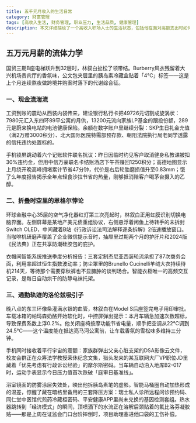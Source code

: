```yaml
---
title: 五千元月收入的生活日常
category: 财富管理
tags: [高收入生活, 财务管理, 职业压力, 生活品质, 健康管理]
description: 本文详细描绘了一个高收入职场人士的生活状态，包括他在面对高额支出时如何进行预算分配，利用科技产品提升生活效率，以及采取哪些措施来维护个人健康和心理平衡。文章不仅反映了个人在大城市中的奋斗历程，也体现了对于更优质生活的不懈追求，同时也为其他处于相似情况的专业人士提供了实用的参考建议。通过展示林叙白的具体做法，如智能设备的应用、健康管理的方法等，为读者提供了关于如何在繁忙的工作与生活中找到平衡点的启示。
---
```

## 五万元月薪的流体力学
 
 国贸三期B座电梯跃升到32层时，林叙白扯松了领带结。Burberry风衣残留着大兴机场贵宾厅的香氛味，公文包夹层里的胰岛素冷藏盒贴着「4℃」标签——这是上个月连续熬夜做跨境并购案时落下的代谢综合征。
 
### 一、现金流湍流
 工资到账的震动从西装内袋传来，建设银行私行卡把49726元切割成旋涡状：7980元汇入东四环89平公寓的月供，13200元流向家族LP基金的跟投份额，289元是蔚来换电站的电池健康保险。余额在数字账户里继续分裂：SKP生日礼金充值（满2万赠3000积分）、北大国际医院特需部预存款、朝阳法院执行局老同学透露的信托违约处置标的。
 
 手机锁屏跳动着六个记账软件联名抗议：昨日因临时约见客户取消健身私教课被扣30%违约金，但用中信万豪联名卡结账酒店下午茶赚回1250积分；高德地图显示上月绕开晚高峰拥堵累计节省47分钟，代价是右后轮胎磨损值升至0.83mm；饿了么年度报告揭示全年点轻食沙拉节省的热量，刚够抵消陪客户喝茅台摄入的乙醇。
 
### 二、折叠时空里的恩格尔悖论
 环球金融中心35层的空气净化器红灯第三次亮起时，林叙白正用虹膜识别切换电脑界面。左侧屏幕是某地产美元债重组协议，右侧悬浮着闲鱼上待转手的未拆封Switch OLED，中间藏着B站《行政诉讼法司法解释逐条拆解》2倍速播放窗口。当咖啡机研磨声覆盖了企业微信提示音时，抽屉里过期两个月的护肝片和2024版《民法典》正在共享防潮硅胶包的庇护。
 
 衣帽间智能系统推送季度分析报告：三套定制杰尼亚西装轮流承担了87次商务会面，利用率超过恒生指数波动率；防尘罩里的Brunello Cucinelli羊绒大衣持续待机214天，等待那个需要穿秋裤也不显臃肿的谈判场合。智能衣柜唯一的高频交互记录，是每日自动烘干的防静电袜托架。
 
### 三、通勤轨迹的洛伦兹吸引子
 晚八点的东三环像条灌满水银的血管，林叙白在Model S后座签完电子用印审批。车载冰箱的帕玛森奶酪开始软化时，中控屏弹出提示：本月车辆急加速次数超标，导致保费系数上浮0.2%。他关闭座椅按摩功能节省电量，顺手把空调从22℃调到24.5℃——这个温度能在抵达亮马河公寓前，让车载香氛的雪松味多维持三分钟。
 
 手机同时接收着平行宇宙的震颤：家族群弹出父亲心脏支架的DSA影像云文件，校友会群正在众筹法学教授荣休纪念文集，猎头发来的某互联网大厂VP职位JD里藏着「优先考虑有行政诉讼经验」的摩尔斯密码。当车辆自动泊入地库B2-017时，运动手表显示今日压力值首次跌破「庭审日基准线」。
 
 浴室镜面的防雾涂层失效处，映出他拆胰岛素笔的虚影。智能马桶圈自动加热形成的温差，惊醒了藏在暗格里备用的三套降压方案：瑞士私人诊所远程问诊预约码、同仁堂中医馆代煎药冷藏柜密码、平安健康APP里尚未兑换的基因检测套组。热水器跳转到「经济模式」的瞬间，顶喷洒下的水流正在溶解后颈贴着的氟比洛芬凝胶贴——那是上周在证监会门口台阶摔倒时，项目助理塞进他口袋的工伤补偿。